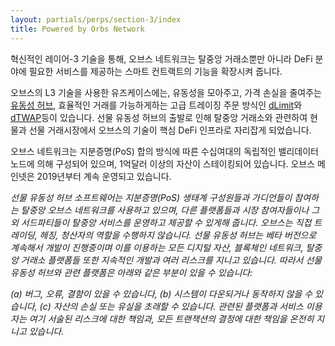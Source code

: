 ```yaml
---
layout: partials/perps/section-3/index
title: Powered by Orbs Network
---
```


혁신적인 레이어-3 기술을 통해, 오브스 네트워크는 탈중앙 거래소뿐만 아니라 DeFi 분야에 필요한 서비스를 제공하는 스마트 컨트랙트의 기능을 확장시켜 줍니다. 

오브스의 L3 기술을 사용한 유즈케이스에는, 유동성을 모아주고, 가격 손실을 줄여주는 [유동성 허브](https://www.orbs.com/ko/liquidity-hub/), 효율적인 거래를 가능하게하는 고급 트레이징 주문 방식인 [dLimit](https://www.orbs.com/ko/dlimit/)와 [dTWAP](https://www.orbs.com/ko/dtwap/)등이 있습니다. 선물 유동성 허브의 출발로 인해 탈중앙 거래소와 관련하여 현물과 선물 거래시장에서 오브스의 기술이 핵심 DeFi 인프라로 자리잡게 되었습니다.

오브스 네트워크는 지분증명(PoS) 합의 방식에 따른 수십여대의 독립적인 밸리데이터 노드에 의해 구성되어 있으며, 1억달러 이상의 자산이 스테이킹되어 있습니다. 오브스 메인넷은 2019년부터 계속 운영되고 있습니다.


<div class='line-separator'></div>

*선물 유동성 허브 소프트웨어는 지분증명(PoS) 생태계 구성원들과 가디언들이 참여하는 탈중앙 오브스 네트워크를 사용하고 있으며, 다른 플랫폼들과 시장 참여자들이나 그 외 서드파티들이 탈중앙 서비스를 운영하고 제공할 수 있게해 줍니다. 오브스는 직접 트레이딩, 헤징, 청산자의 역할을 수행하지 않습니다. 선물 유동성 허브는 베타 버전으로 계속해서 개발이 진행중이며 이를 이용하는 모든 디지털 자산, 블록체인 네트워크, 탈중앙 거래소 플랫폼들 또한 지속적인 개발과 여러 리스크를 지니고 있습니다. 따라서 선물 유동성 허브와 관련 플랫폼은 아래와 같은 부분이 있을 수 있습니다:*

*(a) 버그, 오류, 결함이 있을 수 있습니다,*
*(b) 시스템이 다운되거나 동작하지 않을 수 있습니다,*
*(c) 자산의 손실 또는 유실을 초래할 수 있습니다.*
*관련된 플랫폼과 서비스 이용자는 여기 서술된 리스크에 대한 책임과, 모든 트랜잭션의 결정에 대한 책임을 온전히 지니고 있습니다.*

